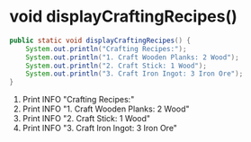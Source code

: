 # void displayCraftingRecipes()

```java
public static void displayCraftingRecipes() {
    System.out.println("Crafting Recipes:");
    System.out.println("1. Craft Wooden Planks: 2 Wood");
    System.out.println("2. Craft Stick: 1 Wood");
    System.out.println("3. Craft Iron Ingot: 3 Iron Ore");
}
```

1. Print INFO "Crafting Recipes:"
2. Print INFO "1. Craft Wooden Planks: 2 Wood"
3. Print INFO "2. Craft Stick: 1 Wood"
4. Print INFO "3. Craft Iron Ingot: 3 Iron Ore"